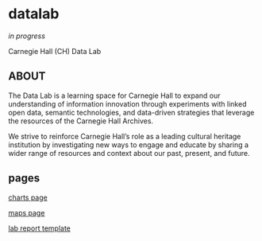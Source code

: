 # datalab

_in progress_

Carnegie Hall (CH) Data Lab

## ABOUT

The Data Lab is a learning space for Carnegie Hall to expand our understanding of information innovation through experiments with linked open data, semantic technologies, and data-driven strategies that leverage the resources of the Carnegie Hall Archives.   

We strive to reinforce Carnegie Hall’s role as a leading cultural heritage institution by investigating new ways to engage and educate by sharing a wider range of resources and context about our past, present, and future. 

## pages

[charts page](charts.md)

[maps page](maps.md)

[lab report template](labreport.md)
